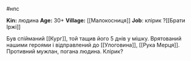 #нпс

**Kin:** людина
**Age:** 30+
**Village:** [[Малокосниця]]
**Job**: клірик ?[[Брати Іржі]]

Був спійманий [[Кург]], той тащив його 5 днів у мішку. Врятований нашими героями і відправлений до [[Улоговина]], [[Рука Мерця]]. Противний мужлан, погана людина. Клірик?